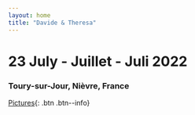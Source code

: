 ```yaml
---
layout: home
title: "Davide & Theresa"
---
```

# 23 July - Juillet - Juli 2022
### Toury-sur-Jour, Nièvre, France

[Pictures](pictures.md){: .btn .btn--info}



